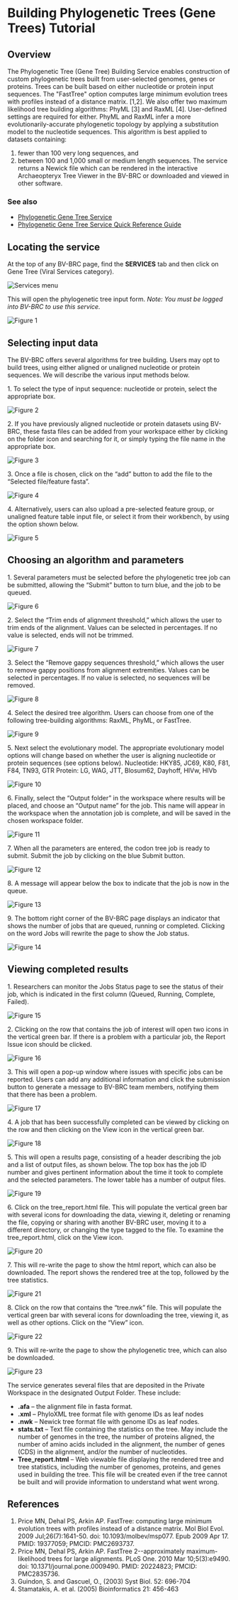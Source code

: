 # Building Phylogenetic Trees (Gene Trees) Tutorial

## Overview
The Phylogenetic Tree (Gene Tree) Building Service enables construction of custom phylogenetic trees built from user-selected genomes, genes or proteins. Trees can be built based on either nucleotide or protein input sequences. The "FastTree" option computes large minimum evolution trees with profiles instead of a distance matrix. [1,2]. We also offer two maximum likelihood tree building algorithms: PhyML [3] and RaxML [4]. User-defined settings are required for either. PhyML and RaxML infer a more evolutionarily-accurate phylogenetic topology by applying a substitution model to the nucleotide sequences. This algorithm is best applied to datasets containing: 
1) fewer than 100 very long sequences, and
2) between 100 and 1,000 small or medium length sequences.
The service returns a Newick file which can be rendered in the interactive Archaeopteryx Tree Viewer in the BV-BRC or downloaded and viewed in other software.   

### See also
* [Phylogenetic Gene Tree Service](https://beta.bv-brc.org/app/GeneTree)
* [Phylogenetic Gene Tree Service Quick Reference Guide](../../quick_references/services/genetree.html)

## Locating the service

At the top of any BV-BRC page, find the **SERVICES** tab and then click on Gene Tree (Viral Services category). 
 
![Services menu](../../quick_references/images/bv_services_menu.png)

This will open the phylogenetic tree input form. *Note: You must be logged into BV-BRC to use this service.* 

![Figure 1](./images/Picture1.png "Figure 1")

## Selecting input data
The BV-BRC offers several algorithms for tree building. Users may opt to build trees, using either aligned or unaligned nucleotide or protein sequences. We will describe the various input methods below.

1\.	To select the type of input sequence: nucleotide or protein, select the appropriate box. 

![Figure 2](./images/Picture2.png "Figure 2")

2\.	If you have previously aligned nucleotide or protein datasets using BV-BRC, these fasta files can be added from your workspace either by clicking on the folder icon and searching for it, or simply typing the file name in the appropriate box. 

![Figure 3](./images/Picture3.png "Figure 3")

3\.	Once a file is chosen, click on the “add” button to add the file to the “Selected file/feature fasta”. 

![Figure 4](./images/Picture4.png "Figure 4")

4\.	Alternatively, users can also upload a pre-selected feature group, or unaligned feature table input file, or select it from their workbench, by using the option shown below. 

![Figure 5](./images/Picture5.png "Figure 5")

## Choosing an algorithm and parameters

1\.	Several parameters must be selected before the phylogenetic tree job can be submitted, allowing the “Submit” button to turn blue, and the job to be queued. 

![Figure 6](./images/Picture6.png "Figure 6")

2\.	Select the “Trim ends of alignment threshold,” which allows the user to trim ends of the alignment. Values can be selected in percentages. If no value is selected, ends will not be trimmed. 

![Figure 7](./images/Picture7.png "Figure 7")

3\.	Select the “Remove gappy sequences threshold,” which allows the user to remove gappy positions from alignment extremities. Values can be selected in percentages. If no value is selected, no sequences will be removed. 

![Figure 8](./images/Picture8.png "Figure 8")

4\.	Select the desired tree algorithm. Users can choose from one of the following tree-building algorithms: RaxML, PhyML, or FastTree. 

![Figure 9](./images/Picture9.png "Figure 9")

5\.	Next select the evolutionary model. The appropriate evolutionary model options will change based on whether the user is aligning nucleotide or protein sequences (see options below). 
Nucleotide: HKY85, JC69, K80, F81, F84, TN93, GTR
Protein: LG, WAG, JTT, Blosum62, Dayhoff, HIVw, HIVb 

![Figure 10](./images/Picture10.png "Figure 10")

6\.	Finally, select the “Output folder” in the workspace where results will be placed, and choose an “Output name” for the job. This name will appear in the workspace when the annotation job is complete, and will be saved in the chosen workspace folder. 

![Figure 11](./images/Picture11.png "Figure 11")

7\.	When all the parameters are entered, the codon tree job is ready to submit. Submit the job by clicking on the blue Submit button.

![Figure 12](./images/Picture12.png "Figure 12")

8\.	A message will appear below the box to indicate that the job is now in the queue. 

![Figure 13](./images/Picture13.png "Figure 13")

9\.	The bottom right corner of the BV-BRC page displays an indicator that shows the number of jobs that are queued, running or completed. Clicking on the word Jobs will rewrite the page to show the Job status. 

![Figure 14](./images/Picture14.png "Figure 14")

## Viewing completed results
1\.	Researchers can monitor the Jobs Status page to see the status of their job, which is indicated in the first column (Queued, Running, Complete, Failed).

![Figure 15](./images/Picture15.png "Figure 15")

2\.	Clicking on the row that contains the job of interest will open two icons in the vertical green bar. If there is a problem with a particular job, the Report Issue icon should be clicked. 

![Figure 16](./images/Picture16.png "Figure 16")

3\.	This will open a pop-up window where issues with specific jobs can be reported. Users can add any additional information and click the submission button to generate a message to BV-BRC team members, notifying them that there has been a problem. 

![Figure 17](./images/Picture17.png "Figure 17")

4\.	A job that has been successfully completed can be viewed by clicking on the row and then clicking on the View icon in the vertical green bar. 

![Figure 18](./images/Picture18.png "Figure 18")

5\.	This will open a results page, consisting of a header describing the job and a list of output files, as shown below. The top box has the job ID number and gives pertinent information about the time it took to complete and the selected parameters. The lower table has a number of output files.  

![Figure 19](./images/Picture19.png "Figure 19")

6\.	Click on the tree_report.html file. This will populate the vertical green bar with several icons for downloading the data, viewing it, deleting or renaming the file, copying or sharing with another BV-BRC user, moving it to a different directory, or changing the type tagged to the file. To examine the tree_report.html, click on the View icon. 

![Figure 20](./images/Picture20.png "Figure 20")

7\. This will re-write the page to show the html report, which can also be downloaded. The report shows the rendered tree at the top, followed by the tree statistics. 

![Figure 21](./images/Picture21.png "Figure 21")

8\.	Click on the row that contains the “tree.nwk” file. This will populate the vertical green bar with several icons for downloading the tree, viewing it, as well as other options. Click on the “View” icon. 

![Figure 22](./images/Picture22.png "Figure 22")

9\.	This will re-write the page to show the phylogenetic tree, which can also be downloaded. 

![Figure 23](./images/Picture23.png "Figure 23")

The service generates several files that are deposited in the Private Workspace in the designated Output Folder. These include:

* **.afa** – the alignment file in fasta format.
* **.xml** – PhyloXML tree format file with genome IDs as leaf nodes
* **.nwk** – Newick tree format file with genome IDs as leaf nodes.
* **stats.txt** – Text file containing the statistics on the tree. May include the number of genomes in the tree, the number of proteins aligned, the number of amino acids included in the alignment, the number of genes (CDS) in the alignment, and/or the number of nucleotides.
* **Tree_report.html** – Web viewable file displaying the rendered tree and tree statistics, including the number of genomes, proteins, and genes used in building the tree. This file will be created even if the tree cannot be built and will provide information to understand what went wrong. 

## References
1.	Price MN, Dehal PS, Arkin AP. FastTree: computing large minimum evolution trees with profiles instead of a distance matrix. Mol Biol Evol. 2009 Jul;26(7):1641-50. doi: 10.1093/molbev/msp077. Epub 2009 Apr 17. PMID: 19377059; PMCID: PMC2693737. 
2.	Price MN, Dehal PS, Arkin AP. FastTree 2--approximately maximum-likelihood trees for large alignments. PLoS One. 2010 Mar 10;5(3):e9490. doi: 10.1371/journal.pone.0009490. PMID: 20224823; PMCID: PMC2835736.
3.	Guindon, S. and Gascuel, O., (2003) Syst Biol. 52: 696-704  
4.	Stamatakis, A. et al. (2005) Bioinformatics 21: 456-463

